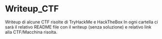 # Writeup_CTF
Writeup di alcune CTF risolte di TryHackMe e HackTheBox
In ogni cartella ci sarà il relativo README file con il writeup (senza soluzione) e relativo link alla CTF/Macchina risolta.
